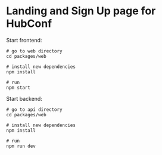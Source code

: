 # Landing and Sign Up page for HubConf

Start frontend: 

```
# go to web directory
cd packages/web

# install new dependencies
npm install 

# run 
npm start
```

Start backend:
```
# go to api directory
cd packages/web

# install new dependencies
npm install

# run
npm run dev
```
